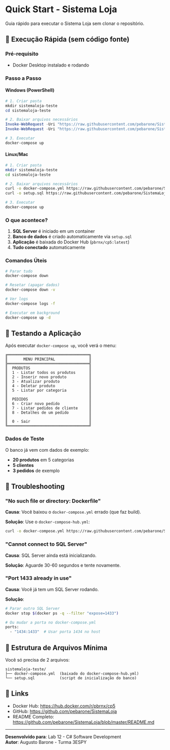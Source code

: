 # Quick Start - Sistema Loja

Guia rápido para executar o Sistema Loja sem clonar o repositório.

## 🚀 Execução Rápida (sem código fonte)

### Pré-requisito
- Docker Desktop instalado e rodando

### Passo a Passo

#### Windows (PowerShell)

```powershell
# 1. Criar pasta
mkdir sistemaloja-teste
cd sistemaloja-teste

# 2. Baixar arquivos necessários
Invoke-WebRequest -Uri "https://raw.githubusercontent.com/pebarone/SistemaLoja/master/docker-compose-hub.yml" -OutFile "docker-compose.yml"
Invoke-WebRequest -Uri "https://raw.githubusercontent.com/pebarone/SistemaLoja/master/setup.sql" -OutFile "setup.sql"

# 3. Executar
docker-compose up
```

#### Linux/Mac

```bash
# 1. Criar pasta
mkdir sistemaloja-teste
cd sistemaloja-teste

# 2. Baixar arquivos necessários
curl -o docker-compose.yml https://raw.githubusercontent.com/pebarone/SistemaLoja/master/docker-compose-hub.yml
curl -o setup.sql https://raw.githubusercontent.com/pebarone/SistemaLoja/master/setup.sql

# 3. Executar
docker-compose up
```

### O que acontece?

1. **SQL Server** é iniciado em um container
2. **Banco de dados** é criado automaticamente via `setup.sql`
3. **Aplicação** é baixada do Docker Hub (`pbrnx/cp5:latest`)
4. **Tudo conectado** automaticamente

### Comandos Úteis

```bash
# Parar tudo
docker-compose down

# Resetar (apagar dados)
docker-compose down -v

# Ver logs
docker-compose logs -f

# Executar em background
docker-compose up -d
```

## 🎯 Testando a Aplicação

Após executar `docker-compose up`, você verá o menu:

```
╔════════════════════════════════════╗
║       MENU PRINCIPAL               ║
╠════════════════════════════════════╣
║  PRODUTOS                          ║
║  1 - Listar todos os produtos      ║
║  2 - Inserir novo produto          ║
║  3 - Atualizar produto             ║
║  4 - Deletar produto               ║
║  5 - Listar por categoria          ║
║                                    ║
║  PEDIDOS                           ║
║  6 - Criar novo pedido             ║
║  7 - Listar pedidos de cliente     ║
║  8 - Detalhes de um pedido         ║
║                                    ║
║  0 - Sair                          ║
╚════════════════════════════════════╝
```

### Dados de Teste

O banco já vem com dados de exemplo:
- **20 produtos** em 5 categorias
- **5 clientes**
- **3 pedidos** de exemplo

## 🐛 Troubleshooting

### "No such file or directory: Dockerfile"

**Causa**: Você baixou o `docker-compose.yml` errado (que faz build).

**Solução**: Use o `docker-compose-hub.yml`:
```bash
curl -o docker-compose.yml https://raw.githubusercontent.com/pebarone/SistemaLoja/master/docker-compose-hub.yml
```

### "Cannot connect to SQL Server"

**Causa**: SQL Server ainda está inicializando.

**Solução**: Aguarde 30-60 segundos e tente novamente.

### "Port 1433 already in use"

**Causa**: Você já tem um SQL Server rodando.

**Solução**: 
```bash
# Parar outro SQL Server
docker stop $(docker ps -q --filter "expose=1433")

# Ou mudar a porta no docker-compose.yml
ports:
  - "1434:1433"  # Usar porta 1434 no host
```

## 📝 Estrutura de Arquivos Mínima

Você só precisa de 2 arquivos:

```
sistemaloja-teste/
├── docker-compose.yml  (baixado do docker-compose-hub.yml)
└── setup.sql           (script de inicialização do banco)
```

## 🔗 Links

- Docker Hub: https://hub.docker.com/r/pbrnx/cp5
- GitHub: https://github.com/pebarone/SistemaLoja
- README Completo: https://github.com/pebarone/SistemaLoja/blob/master/README.md

---

**Desenvolvido para**: Lab 12 - C# Software Development  
**Autor**: Augusto Barone - Turma 3ESPY
